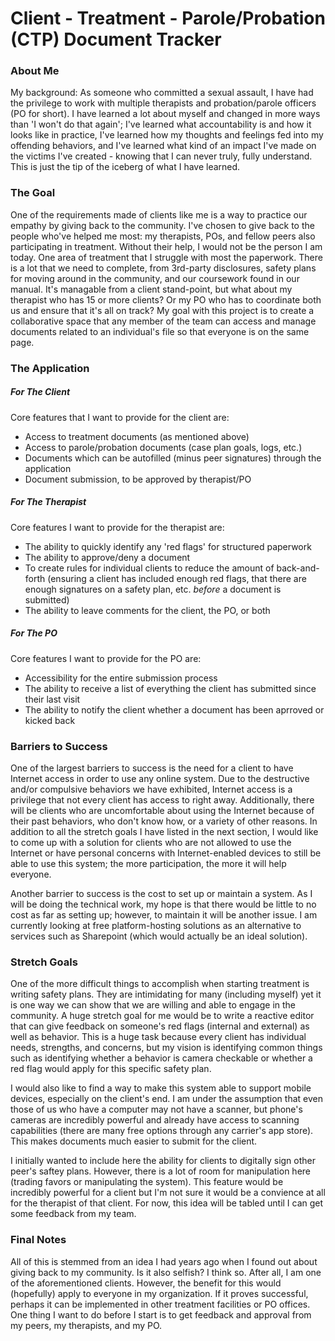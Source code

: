 # Client - Treatment - Parole/Probation (CTP) Document Tracker

### About Me
My background: As someone who committed a sexual assault, I have had the privilege to work with multiple therapists and probation/parole officers (PO for short). I have learned a lot about myself and changed in more ways than 'I won't do that again'; I've learned what accountability is and how it looks like in practice, I've learned how my thoughts and feelings fed into my offending behaviors, and I've learned what kind of an impact I've made on the victims I've created - knowing that I can never truly, fully understand. This is just the tip of the iceberg of what I have learned.

### The Goal
One of the requirements made of clients like me is a way to practice our empathy by giving back to the community. I've chosen to give back to the people who've helped me most: my therapists, POs, and fellow peers also participating in treatment. Without their help, I would not be the person I am today. One area of treatment that I struggle with most the paperwork. There is a lot that we need to complete, from 3rd-party disclosures, safety plans for moving around in the community, and our coursework found in our manual. It's managable from a client stand-point, but what about my therapist who has 15 or more clients? Or my PO who has to coordinate both us and ensure that it's all on track? My goal with this project is to create a collaborative space that any member of the team can access and manage documents related to an individual's file so that everyone is on the same page.

### The Application

##### For The Client
Core features that I want to provide for the client are:
- Access to treatment documents (as mentioned above)
- Access to parole/probation documents (case plan goals, logs, etc.)
- Documents which can be autofilled (minus peer signatures) through the application
- Document submission, to be approved by therapist/PO

##### For The Therapist
Core features I want to provide for the therapist are:
- The ability to quickly identify any 'red flags' for structured paperwork
- The ability to approve/deny a document
- To create rules for individual clients to reduce the amount of back-and-forth (ensuring a client has included enough red flags, that there are enough signatures on a safety plan, etc. *before* a document is submitted)
- The ability to leave comments for the client, the PO, or both

##### For The PO
Core features I want to provide for the PO are:
- Accessibility for the entire submission process
- The ability to receive a list of everything the client has submitted since their last visit
- The ability to notify the client whether a document has been aprroved or kicked back

### Barriers to Success
One of the largest barriers to success is the need for a client to have Internet access in order to use any online system. Due to the destructive and/or compulsive behaviors we have exhibited, Internet access is a privilege that not every client has access to right away. Additionally, there will be clients who are uncomfortable about using the Internet because of their past behaviors, who don't know how, or a variety of other reasons. In addition to all the stretch goals I have listed in the next section, I would like to come up with a solution for clients who are not allowed to use the Internet or have personal concerns with Internet-enabled devices to still be able to use this system; the more participation, the more it will help everyone.

Another barrier to success is the cost to set up or maintain a system. As I will be doing the technical work, my hope is that there would be little to no cost as far as setting up; however, to maintain it will be another issue. I am currently looking at free platform-hosting solutions as an alternative to services such as Sharepoint (which would actually be an ideal solution).

### Stretch Goals
One of the more difficult things to accomplish when starting treatment is writing safety plans. They are intimidating for many (including myself) yet it is one way we can show that we are willing and able to engage in the community. A huge stretch goal for me would be to write a reactive editor that can give feedback on someone's red flags (internal and external) as well as behavior. This is a huge task because every client has individual needs, strengths, and concerns, but my vision is identifying common things such as identifying whether a behavior is camera checkable or whether a red flag would apply for this specific safety plan.

I would also like to find a way to make this system able to support mobile devices, especially on the client's end. I am under the assumption that even those of us who have a computer may not have a scanner, but phone's cameras are incredibly powerful and already have access to scanning capabilities (there are many free options through any carrier's app store). This makes documents much easier to submit for the client.

I initially wanted to include here the ability for clients to digitally sign other peer's saftey plans. However, there is a lot of room for manipulation here (trading favors or manipulating the system). This feature would be incredibly powerful for a client but I'm not sure it would be a convience at all for the therapist of that client. For now, this idea will be tabled until I can get some feedback from my team.

### Final Notes
All of this is stemmed from an idea I had years ago when I found out about giving back to my community. Is it also selfish? I think so. After all, I am one of the aforementioned clients. However, the benefit for this would (hopefully) apply to everyone in my organization. If it proves successful, perhaps it can be implemented in other treatment facilities or PO offices. One thing I want to do before I start is to get feedback and approval from my peers, my therapists, and my PO.
